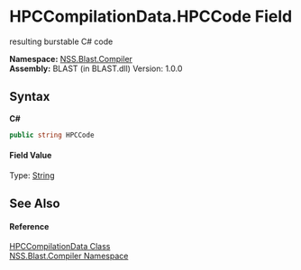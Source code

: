 # HPCCompilationData.HPCCode Field
 

resulting burstable C# code

**Namespace:**&nbsp;<a href="N_NSS_Blast_Compiler">NSS.Blast.Compiler</a><br />**Assembly:**&nbsp;BLAST (in BLAST.dll) Version: 1.0.0

## Syntax

**C#**<br />
``` C#
public string HPCCode
```


#### Field Value
Type: <a href="https://docs.microsoft.com/dotnet/api/system.string" target="_blank" rel="noopener noreferrer">String</a>

## See Also


#### Reference
<a href="T_NSS_Blast_Compiler_HPCCompilationData">HPCCompilationData Class</a><br /><a href="N_NSS_Blast_Compiler">NSS.Blast.Compiler Namespace</a><br />